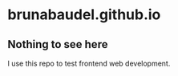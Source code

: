 # brunabaudel.github.io

## Nothing to see here 

I use this repo to test frontend web development.

